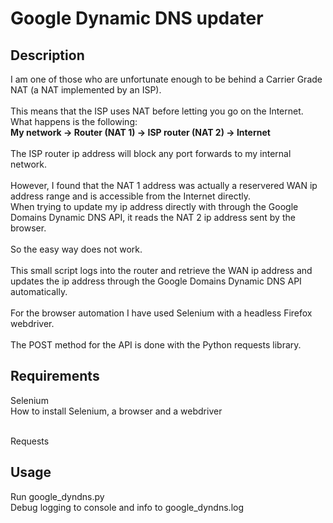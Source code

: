 # Google Dynamic DNS updater
## Description
I am one of those who are unfortunate enough to be behind a Carrier Grade NAT (a NAT implemented by an ISP).<br><br> 
This means that the ISP uses NAT before letting you go on the Internet. What happens is the following:<br> 
**My network -> Router (NAT 1) -> ISP router (NAT 2) -> Internet**<br><br> 
The ISP router ip address will block any port forwards to my internal network.<br><br>
However, I found that the NAT 1 address was actually a reservered WAN ip address range and is accessible from the Internet directly.<br> 
When trying to update my ip address directly with through the Google Domains Dynamic DNS API, it reads the NAT 2 ip address sent by the browser.<br><br>
So the easy way does not work.<br><br> 
This small script logs into the router and retrieve the WAN ip address and updates the ip address through the Google Domains Dynamic DNS API automatically.<br><br> 
For the browser automation I have used Selenium with a headless Firefox webdriver.<br><br> 
The POST method for the API is done with the Python requests library.

## Requirements
Selenium<br> 
How to install Selenium, a browser and a webdriver<br><br> 

Requests

## Usage
Run google_dyndns.py <br> 
Debug logging to console and info to google_dyndns.log<br> 
